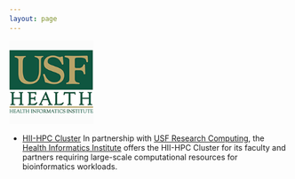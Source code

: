 ```yaml
---
layout: page
---
```


<img src="images/usf-hii-logo.png" border="0" width="30%" height="30%" />
<br/>

- [HII-HPC Cluster](pages/hii-hpc.html)
  In partnership with [USF Research Computing](http://www.usf.edu/it/research-computing/),
  the [Health Informatics Institute](http://www.hii.usf.edu)
  offers the HII-HPC Cluster for its faculty and partners requiring
  large-scale computational resources for bioinformatics workloads.


